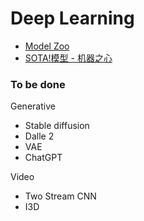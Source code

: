Deep Learning
===

- [Model Zoo](https://modelzoo.co/)
- [SOTA!模型 - 机器之心](https://sota.jiqizhixin.com/)

### To be done

Generative

- Stable diffusion
- Dalle 2
- VAE
- ChatGPT

Video

- Two Stream CNN
- I3D
